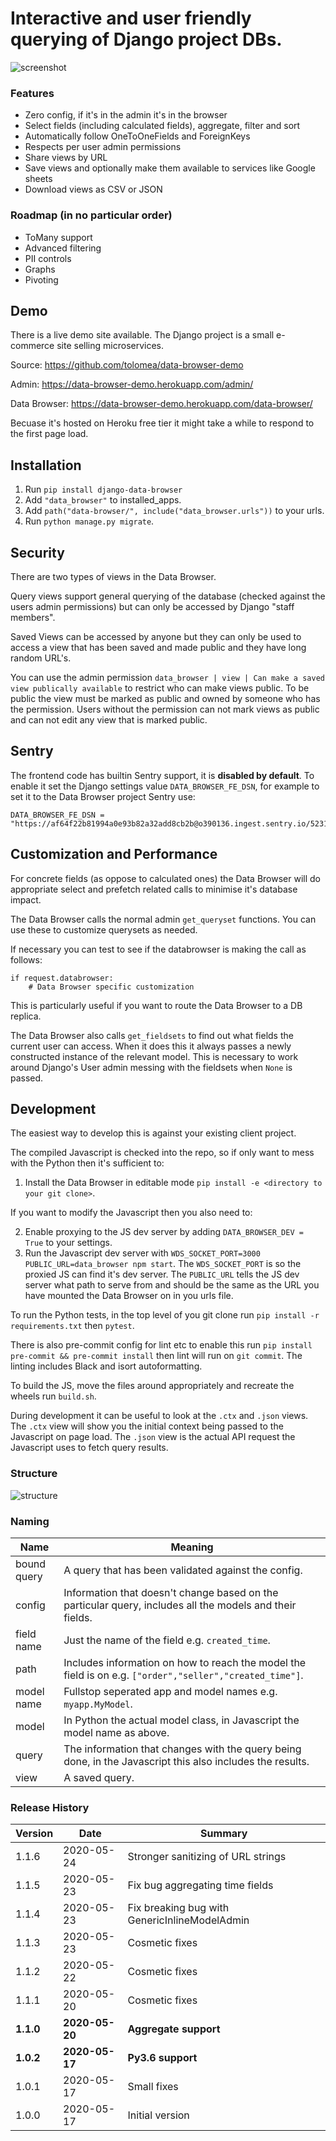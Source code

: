 # Interactive and user friendly querying of Django project DBs.

![screenshot](https://raw.githubusercontent.com/tolomea/django-data-browser/master/screenshot.png)

### Features

-   Zero config, if it's in the admin it's in the browser
-   Select fields (including calculated fields), aggregate, filter and sort
-   Automatically follow OneToOneFields and ForeignKeys
-   Respects per user admin permissions
-   Share views by URL
-   Save views and optionally make them available to services like Google sheets
-   Download views as CSV or JSON

### Roadmap (in no particular order)

-   ToMany support
-   Advanced filtering
-   PII controls
-   Graphs
-   Pivoting

## Demo

There is a live demo site available. The Django project is a small e-commerce site selling microservices.

Source: https://github.com/tolomea/data-browser-demo

Admin: https://data-browser-demo.herokuapp.com/admin/

Data Browser: https://data-browser-demo.herokuapp.com/data-browser/

Becuase it's hosted on Heroku free tier it might take a while to respond to the first page load.

## Installation

1. Run `pip install django-data-browser`
1. Add `"data_browser"` to installed_apps.
1. Add `path("data-browser/", include("data_browser.urls"))` to your urls.
1. Run `python manage.py migrate`.

## Security

There are two types of views in the Data Browser.

Query views support general querying of the database (checked against the users admin permissions) but can only be accessed by Django "staff members".

Saved Views can be accessed by anyone but they can only be used to access a view that has been saved and made public and they have long random URL's.

You can use the admin permission `data_browser | view | Can make a saved view publically available` to restrict who can make views public. To be public the view must be marked as public and owned by someone who has the permission. Users without the permission can not mark views as public and can not edit any view that is marked public.

## Sentry

The frontend code has builtin Sentry support, it is **disabled by default**. To enable it set the Django settings value `DATA_BROWSER_FE_DSN`, for example to set it to the Data Browser project Sentry use:

```
DATA_BROWSER_FE_DSN = "https://af64f22b81994a0e93b82a32add8cb2b@o390136.ingest.sentry.io/5231151"
```

## Customization and Performance

For concrete fields (as oppose to calculated ones) the Data Browser will do appropriate select and prefetch related calls to minimise it's database impact.

The Data Browser calls the normal admin `get_queryset` functions. You can use these to customize querysets as needed.

If necessary you can test to see if the databrowser is making the call as follows:

```
if request.databrowser:
    # Data Browser specific customization
```

This is particularly useful if you want to route the Data Browser to a DB replica.

The Data Browser also calls `get_fieldsets` to find out what fields the current user can access. When it does this it always passes a newly constructed instance of the relevant model. This is necessary to work around Django's User admin messing with the fieldsets when `None` is passed.

## Development

The easiest way to develop this is against your existing client project.

The compiled Javascript is checked into the repo, so if only want to mess with the Python then it's sufficient to:

1. Install the Data Browser in editable mode `pip install -e <directory to your git clone>`.

If you want to modify the Javascript then you also need to:

2. Enable proxying to the JS dev server by adding `DATA_BROWSER_DEV = True` to your settings.
3. Run the Javascript dev server with `WDS_SOCKET_PORT=3000 PUBLIC_URL=data_browser npm start`.
   The `WDS_SOCKET_PORT` is so the proxied JS can find it's dev server.
   The `PUBLIC_URL` tells the JS dev server what path to serve from and should be the same as the URL you have mounted the Data Browser on in you urls file.

To run the Python tests, in the top level of you git clone run `pip install -r requirements.txt` then `pytest`.

There is also pre-commit config for lint etc to enable this run `pip install pre-commit && pre-commit install` then lint will run on `git commit`. The linting includes Black and isort autoformatting.

To build the JS, move the files around appropriately and recreate the wheels run `build.sh`.

During development it can be useful to look at the `.ctx` and `.json` views. The `.ctx` view will show you the initial context being passed to the Javascript on page load. The `.json` view is the actual API request the Javascript uses to fetch query results.

### Structure

![structure](https://raw.githubusercontent.com/tolomea/django-data-browser/master/structure.svg)

### Naming

| Name        | Meaning                                                                                                   |
| ----------- | --------------------------------------------------------------------------------------------------------- |
| bound query | A query that has been validated against the config.                                                       |
| config      | Information that doesn't change based on the particular query, includes all the models and their fields.  |
| field name  | Just the name of the field e.g. `created_time`.                                                           |
| path        | Includes information on how to reach the model the field is on e.g. `["order","seller","created_time"]`.  |
| model name  | Fullstop seperated app and model names e.g. `myapp.MyModel`.                                              |
| model       | In Python the actual model class, in Javascript the model name as above.                                  |
| query       | The information that changes with the query being done, in the Javascript this also includes the results. |
| view        | A saved query.                                                                                            |

### Release History

| Version   | Date           | Summary                                       |
| --------- | -------------- | --------------------------------------------- |
| 1.1.6     | 2020-05-24     | Stronger sanitizing of URL strings            |
| 1.1.5     | 2020-05-23     | Fix bug aggregating time fields               |
| 1.1.4     | 2020-05-23     | Fix breaking bug with GenericInlineModelAdmin |
| 1.1.3     | 2020-05-23     | Cosmetic fixes                                |
| 1.1.2     | 2020-05-22     | Cosmetic fixes                                |
| 1.1.1     | 2020-05-20     | Cosmetic fixes                                |
| **1.1.0** | **2020-05-20** | **Aggregate support**                         |
| **1.0.2** | **2020-05-17** | **Py3.6 support**                             |
| 1.0.1     | 2020-05-17     | Small fixes                                   |
| 1.0.0     | 2020-05-17     | Initial version                               |
